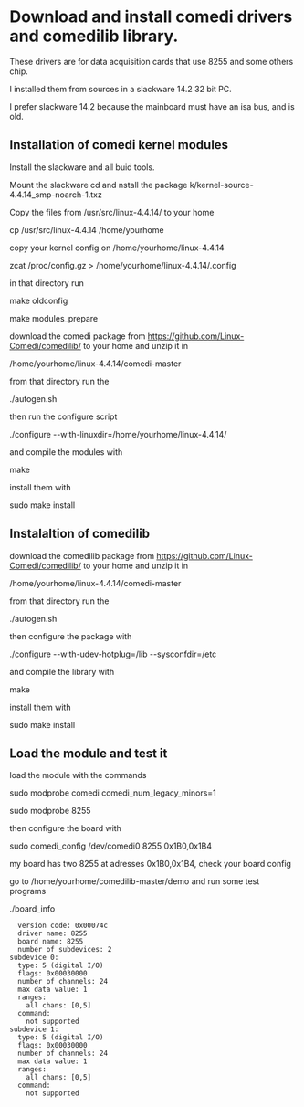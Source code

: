 # Download and install comedi drivers and comedilib library.

These drivers are for data acquisition cards that use 8255 and some others chip.

I installed them from sources in a slackware 14.2 32 bit PC.

I prefer slackware 14.2 because the mainboard must have an isa bus, and is old.

## Installation of comedi kernel modules

Install the slackware and all buid tools.

Mount the slackware cd and nstall the package k/kernel-source-4.4.14_smp-noarch-1.txz

Copy the files from /usr/src/linux-4.4.14/ to your home

cp /usr/src/linux-4.4.14 /home/yourhome

copy your kernel config on /home/yourhome/linux-4.4.14

zcat /proc/config.gz > /home/yourhome/linux-4.4.14/.config

in that directory run

make oldconfig

make modules_prepare

download the comedi package from https://github.com/Linux-Comedi/comedilib/ to your home and unzip it in

/home/yourhome/linux-4.4.14/comedi-master

from that directory run the

./autogen.sh

then run the configure script

./configure --with-linuxdir=/home/yourhome/linux-4.4.14/

and compile the modules with

make

install them with

sudo make install

## Instalaltion of comedilib

download the comedilib package from https://github.com/Linux-Comedi/comedilib/ to your home and unzip it in

/home/yourhome/linux-4.4.14/comedi-master

from that directory run the

./autogen.sh

then configure the package with

./configure --with-udev-hotplug=/lib --sysconfdir=/etc

and compile the library with

make

install them with

sudo make install

## Load the module and test it

load the module with the commands

sudo modprobe comedi comedi_num_legacy_minors=1

sudo modprobe 8255

then configure the board with

sudo comedi_config /dev/comedi0 8255 0x1B0,0x1B4

my board has two 8255 at adresses 0x1B0,0x1B4, check your board config

go to /home/yourhome/comedilib-master/demo and run some test programs

./board_info

```overall info:
  version code: 0x00074c
  driver name: 8255
  board name: 8255
  number of subdevices: 2
subdevice 0:
  type: 5 (digital I/O)
  flags: 0x00030000
  number of channels: 24
  max data value: 1
  ranges:
    all chans: [0,5]
  command:
    not supported
subdevice 1:
  type: 5 (digital I/O)
  flags: 0x00030000
  number of channels: 24
  max data value: 1
  ranges:
    all chans: [0,5]
  command:
    not supported
```
